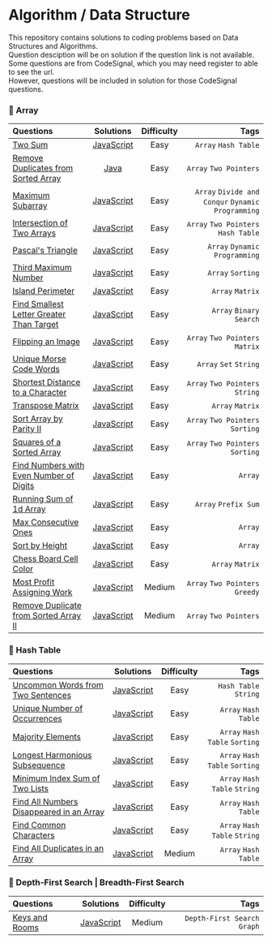 # Algorithm / Data Structure
This repository contains solutions to coding problems based on Data Structures and Algorithms.\
Question desciption will be on solution if the question link is not available.\
Some questions are from CodeSignal, which you may need register to able to see the url.\
However, questions will be included in solution for those CodeSignal questions.

### :pushpin: Array

| Questions    | Solutions | Difficulty  | Tags   |
| :---        |    :----:   |        :---: |     ----: |
| [Two Sum](https://leetcode.com/problems/two-sum/) | [JavaScript](https://github.com/jungyup/algorithm-datastructure/blob/main/solutions/javascript/two-sum.js) | Easy  | `Array` `Hash Table` |
| [Remove Duplicates from Sorted Array](https://leetcode.com/problems/remove-duplicates-from-sorted-array/) | [Java](https://github.com/jungyup/algorithm-datastructure/blob/main/solutions/java/Array/remove-duplicates-from-sorted-array.java) | Easy | `Array` `Two Pointers`  |
| [Maximum Subarray](https://leetcode.com/problems/maximum-subarray/)  |  [JavaScript](https://github.com/jungyup/algorithm-datastructure/blob/main/solutions/javascript/Array/maximum-subarray.js)  | Easy  | `Array` `Divide and Conqur` `Dynamic Programming` |
| [Intersection of Two Arrays](https://leetcode.com/problems/intersection-of-two-arrays/) | [JavaScript](https://github.com/jungyup/algorithm-datastructure/blob/main/solutions/javascript/Array/intersection-of-two-arrays.js) | Easy | `Array` `Two Pointers` `Hash Table` |
| [Pascal's Triangle](https://leetcode.com/problems/pascals-triangle/) | [JavaScript](https://github.com/jungyup/algorithm-datastructure/blob/main/solutions/javascript/Array/pascals-triangle.js) | Easy | `Array` `Dynamic Programming` |
| [Third Maximum Number](https://leetcode.com/problems/third-maximum-number/) | [JavaScript](https://github.com/jungyup/algorithm-datastructure/blob/main/solutions/javascript/Array/third-maximum-number.js) | Easy | `Array` `Sorting` |
|[Island Perimeter](https://leetcode.com/problems/island-perimeter/) | [JavaScript](https://github.com/jungyup/algorithm-datastructure/blob/main/solutions/javascript/Array/island-perimeter.js) | Easy | `Array` `Matrix` |
|[Find Smallest Letter Greater Than Target](https://leetcode.com/problems/find-smallest-letter-greater-than-target/) | [JavaScript](https://github.com/jungyup/algorithm-datastructure/blob/main/solutions/javascript/Array/find-smallest-letter-greater-than-target.js) | Easy | `Array` `Binary Search` |
|[Flipping an Image](https://leetcode.com/problems/flipping-an-image/) | [JavaScript](https://github.com/jungyup/algorithm-datastructure/blob/main/solutions/javascript/Array/flipping-an-image.js) | Easy | `Array` `Two Pointers` `Matrix` |
|[Unique Morse Code Words](https://leetcode.com/problems/unique-morse-code-words/) | [JavaScript](https://github.com/jungyup/algorithm-datastructure/blob/main/solutions/javascript/Array/unique-morse-code-words.js) | Easy | `Array` `Set` `String` |
|[Shortest Distance to a Character](https://leetcode.com/problems/shortest-distance-to-a-character/) | [JavaScript](https://github.com/jungyup/algorithm-datastructure/blob/main/solutions/javascript/Array/shortest-distance-to-a-character.js) | Easy | `Array` `Two Pointers` `String` |
|[Transpose Matrix](https://leetcode.com/problems/transpose-matrix/) | [JavaScript](https://github.com/jungyup/algorithm-datastructure/blob/main/solutions/javascript/Array/transpose-matrix.js) | Easy | `Array` `Matrix` |
|[Sort Array by Parity II](https://leetcode.com/problems/sort-array-by-parity-ii/) | [JavaScript](https://github.com/jungyup/algorithm-datastructure/blob/main/solutions/javascript/Array/sort-array-by-parity-ii.js) | Easy | `Array` `Two Pointers` `Sorting` |
|[Squares of a Sorted Array](https://leetcode.com/problems/squares-of-a-sorted-array/) | [JavaScript](https://github.com/jungyup/algorithm-datastructure/blob/main/solutions/javascript/Array/squares-of-a-sorted-array.js) | Easy | `Array` `Two Pointers` `Sorting` |
|[Find Numbers with Even Number of Digits](https://leetcode.com/problems/find-numbers-with-even-number-of-digits/) | [JavaScript](https://github.com/jungyup/algorithm-datastructure/blob/main/solutions/javascript/Array/find-numbers-with-even-number-of-digits.js) | Easy | `Array` |
|[Running Sum of 1d Array](https://leetcode.com/problems/running-sum-of-1d-array/) | [JavaScript](https://github.com/jungyup/algorithm-datastructure/blob/main/solutions/javascript/Array/running-sum-of-1d-array.js) | Easy | `Array` `Prefix Sum` |
|[Max Consecutive Ones](https://leetcode.com/problems/max-consecutive-ones/) | [JavaScript](https://github.com/jungyup/algorithm-datastructure/blob/main/solutions/javascript/Array/max-consecutive-ones.js) | Easy | `Array` |
|[Sort by Height](https://app.codesignal.com/arcade/intro/level-3/D6qmdBL2NYz49XHwM) | [JavaScript](https://github.com/jungyup/algorithm-datastructure/blob/main/solutions/javascript/Array/sort-by-height.js) | Easy | `Array` |
[Chess Board Cell Color](https://app.codesignal.com/arcade/intro/level-6/t97bpjfrMDZH8GJhi) | [JavaScript](https://github.com/jungyup/algorithm-datastructure/blob/main/solutions/javascript/Array/chess-board-cell-color.js) | Easy | `Array` `Matrix` |
|[Most Profit Assigning Work](https://leetcode.com/problems/most-profit-assigning-work/) | [JavaScript](https://github.com/jungyup/algorithm-datastructure/blob/main/solutions/javascript/Array/most-profit-assigning-work.js) | Medium | `Array` `Two Pointers` `Greedy` |
|[Remove Duplicate from Sorted Array II](https://leetcode.com/problems/remove-duplicates-from-sorted-array-ii/) | [JavaScript](https://github.com/jungyup/algorithm-datastructure/blob/main/solutions/javascript/Array/remove-duplicates-from-sorted-array-ii.js) | Medium | `Array` `Two Pointers` |

### :pushpin: Hash Table

| Questions    | Solutions | Difficulty  | Tags   |
| :---        |    :----:   |        :---: |     ----: |
|[Uncommon Words from Two Sentences](https://leetcode.com/problems/uncommon-words-from-two-sentences/) | [JavaScript](https://github.com/jungyup/algorithm-datastructure/blob/main/solutions/javascript/Hash/uncommon-words-from-two-sentences.js) | Easy | `Hash Table` `String` |
|[Unique Number of Occurrences](https://leetcode.com/problems/unique-number-of-occurrences/) | [JavaScript](https://github.com/jungyup/algorithm-datastructure/blob/main/solutions/javascript/Hash/unique-number-of-occurrences.js) | Easy | `Array` `Hash Table` |
| [Majority Elements](https://leetcode.com/problems/majority-element/) |  [JavaScript](https://github.com/jungyup/algorithm-datastructure/blob/main/solutions/javascript/Array/majority-elements.js) | Easy  | `Array` `Hash Table` `Sorting` |
|[Longest Harmonious Subsequence](https://leetcode.com/problems/longest-harmonious-subsequence/) | [JavaScript](https://github.com/jungyup/algorithm-datastructure/blob/main/solutions/javascript/Array/longest-harmonious-subsequence.js) | Easy | `Array` `Hash Table` `Sorting` |
|[Minimum Index Sum of Two Lists](https://leetcode.com/problems/minimum-index-sum-of-two-lists/) | [JavaScript](https://github.com/jungyup/algorithm-datastructure/blob/main/solutions/javascript/Array/minimum-index-sum-of-two-lists.js) | Easy | `Array` `Hash Table` `String` |
| [Find All Numbers Disappeared in an Array](https://leetcode.com/problems/find-all-numbers-disappeared-in-an-array/) | [JavaScript](https://github.com/jungyup/algorithm-datastructure/blob/main/solutions/javascript/Array/find-all-numbers-disappeared-in-an-array.js) | Easy | `Array` `Hash Table` |
|[Find Common Characters](https://leetcode.com/problems/find-common-characters/) | [JavaScript](https://github.com/jungyup/algorithm-datastructure/blob/main/solutions/javascript/Array/find-common-characters.js) | Easy | `Array` `Hash Table` `String` |
|[Find All Duplicates in an Array](https://leetcode.com/problems/find-all-duplicates-in-an-array/) | [JavaScript](https://github.com/jungyup/algorithm-datastructure/blob/main/solutions/javascript/Array/find-all-duplicates-in-an-array.js) | Medium | `Array` `Hash Table` |

### :pushpin: Depth-First Search | Breadth-First Search

| Questions    | Solutions | Difficulty  | Tags   |
| :---        |    :----:   |        :---: |     ----: |
|[Keys and Rooms](https://leetcode.com/problems/keys-and-rooms/) | [JavaScript](https://github.com/jungyup/algorithm-datastructure/blob/main/solutions/javascript/DFS-BFS/keys-and-rooms.js) | Medium | `Depth-First Search` `Graph` |
